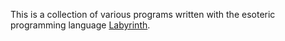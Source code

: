 This is a collection of various programs written with the esoteric programming language [Labyrinth](https://github.com/mbuettner).

